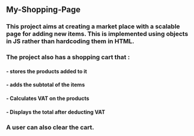 ## My-Shopping-Page

### This project aims at creating a market place with a scalable page for adding new items. This is implemented using objects in JS rather than hardcoding them in HTML.

### The project also has a shopping cart that :

####   - stores the products added to it

####   - adds the subtotal of the items

####   - Calculates VAT on the products

####   - Displays the total after deducting VAT

### A user can also clear the cart. 
